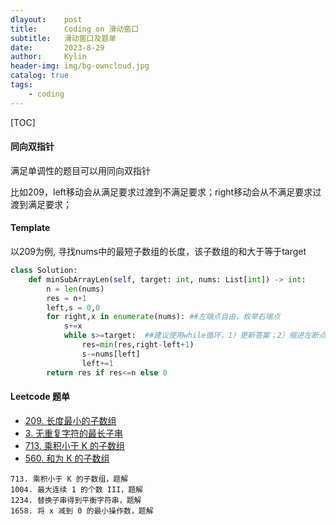 ```yaml
---
dlayout:    post
title:      Coding on 滑动窗口
subtitle:   滑动窗口及题单
date:       2023-8-29
author:     Kylin
header-img: img/bg-owncloud.jpg
catalog: true
tags:
    - coding
---
```




[TOC]

#### 同向双指针 

满足单调性的题目可以用同向双指针

比如209，left移动会从满足要求过渡到不满足要求；right移动会从不满足要求过渡到满足要求；



#### Template

以209为例, 寻找nums中的最短子数组的长度，该子数组的和大于等于target

```python
class Solution:
    def minSubArrayLen(self, target: int, nums: List[int]) -> int:
        n = len(nums)
        res = n+1
        left,s = 0,0
        for right,x in enumerate(nums): ##左端点自由，枚举右端点
            s+=x
            while s>=target:  ##建议使用while循环，1）更新答案；2）缩进左断点
                res=min(res,right-left+1)
                s-=nums[left]
                left+=1
        return res if res<=n else 0
```



#### Leetcode 题单

- [209. 长度最小的子数组](https://leetcode.cn/problems/minimum-size-subarray-sum/) 
- [3. 无重复字符的最长子串](https://leetcode.cn/problems/longest-substring-without-repeating-characters/) 
- [713. 乘积小于 K 的子数组](https://leetcode.cn/problems/subarray-product-less-than-k/) 
- [560. 和为 K 的子数组](https://leetcode.cn/problems/subarray-sum-equals-k/)

```
713. 乘积小于 K 的子数组，题解
1004. 最大连续 1 的个数 III，题解
1234. 替换子串得到平衡字符串，题解
1658. 将 x 减到 0 的最小操作数，题解
```





